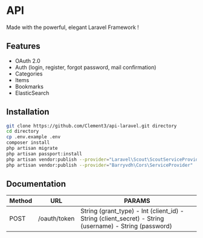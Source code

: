 # API

Made with the powerful, elegant Laravel Framework !

## Features

  - OAuth 2.0
  - Auth (login, register, forgot password, mail confirmation)
  - Categories
  - Items
  - Bookmarks
  - ElasticSearch

## Installation

```sh
git clone https://github.com/Clement3/api-laravel.git directory
cd directory
cp .env.example .env
composer install
php artisan migrate
php artisan passport:install
php artisan vendor:publish --provider="Laravel\Scout\ScoutServiceProvider"
php artisan vendor:publish --provider="Barryvdh\Cors\ServiceProvider"
```

## Documentation

| Method | URL | PARAMS |
| ------ | ------ | ------ |
| POST | /oauth/token | String (grant_type) - Int (client_id) - String (client_secret) - String (username) - String (password)
